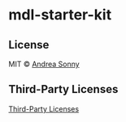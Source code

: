# mdl-starter-kit

## License

MIT © [Andrea Sonny](https://andreasonny.mit-license.org/@2016)


## Third-Party Licenses

[Third-Party Licenses](https://github.com/andreasonny83/mdl-starter-kit/blob/master/LICENSE-3RD-PARTY.md)
